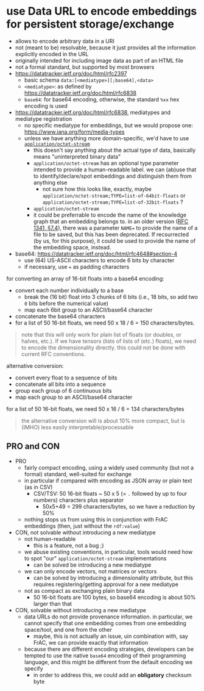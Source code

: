 # use Data URL to encode embeddings for persistent storage/exchange

- allows to encode arbitrary data in a URI
- not (meant to be) resolvable, because it just provides all the information explicitly encoded in the URL
- originally intended for including image data as part of an HTML file
- not a formal standard, but supported by most browsers
- https://datatracker.ietf.org/doc/html/rfc2397
  - basic schema `data:[<mediatype>][;base64],<data>`
  - `<mediatype>`: as defined by https://datatracker.ietf.org/doc/html/rfc6838
  - `base64`: for base64 encoding, otherwise, the standard `%xx` hex encoding is used
- https://datatracker.ietf.org/doc/html/rfc6838, mediatypes and mediatype registration
  - no specific mediatype for embeddings, but we would propose one: https://www.iana.org/form/media-types
  - unless we have anything more domain-specific, we'd have to use [`application/octet-stream`](https://www.rfc-editor.org/rfc/rfc2046.html#section-4.5.1)
    - this doesn't say anything about the actual type of data, basically means "uninterpreted binary data"
    - `application/octet-stream` has an optional type parameter intended to provide a human-readable label. we can (ab)use that to identify/declare/spot embeddings and distinguish them from anything else
      - not sure how this looks like, exactly, maybe `application/octet-stream;TYPE=list-of-64bit-floats` or `application/octet-stream;TYPE=list-of-32bit-floats` ?
    - `application/octet-stream`
    - it could be preferrable to encode the name of the knowledge graph that an embedding belongs to. in an older version ([RFC 1341, §7.4](https://datatracker.ietf.org/doc/html/rfc1341)), there was a parameter `NAME=` to provide the name of a file to be saved, but this has been deprecated. If recsurrected (by us, for this purpose), it could be used to provide the name of the embedding space, instead.
- base64: https://datatracker.ietf.org/doc/html/rfc4648#section-4
  - use (64) US-ASCII characters to encode 6 bits by character
  - if necessary, use `=` as padding characters

for converting an array of 16-bit floats into a base64 encoding:
- convert each number individually to a base
  - break the (16 bit) float into 3 chunks of 6 bits (i.e., 18 bits, so add two `0` bits before the numerical value)
  - map each 6bit group to an ASCII/base64 character
- concatenate the base64 characters
- for a list of 50 16-bit floats, we need 50 x 18 / 6 = 150 characters/bytes.

> note that this will only work for plain list of floats (or doubles, or halves, etc.). If we have tensors (lists of lists of (etc.) floats), we need to encode the dimensionality directly. this could not be done with current RFC conventions.

alternative conversion:
- convert every float to a sequence of bits
- concatenate all bits into a sequence
- group each group of 6 continuous bits
- map each group to an ASCII/base64 character

for a list of 50 16-bit floats, we need 50 x 16 / 6 = 134 characters/bytes

> the alternative conversion will is about 10% more compact, but is (IMHO) less easily interpretable/processable

## PRO and CON

- PRO
  - fairly compact encoding, using a widely used community (but not a formal) standard, well-suited for exchange
  - in particular if compared with encoding as JSON array or plain text (as in CSV)
    - CSV/TSV: 50 16-bit floats ~ 50 x 5 (= `.` followed by up to four numbers) characters plus separator
      - 50x5+49 = 299 characters/bytes, so we have a reduction by 50%
  - nothing stops us from using this in conjunction with FrAC embeddings (then, just without the `rdf:value`)
- CON, not solvable without introducing a new mediatype
  - not human-readable
    - this is a feature, not a bug ;)
  - we abuse existing conventions, in particular, tools would need how to spot "our" `application/octet-stream` implementations
    - can be solved be introducing a new mediatype
  - we can only encode vectors, not matrices or vectors
    - can be solved by introducing a dimensionality attribute, but this requires registering/getting approval for a new mediatype
  - not as compact as exchanging plain binary data
    - 50 16-bit floats are 100 bytes, so base64 encoding is about 50% larger than that
- CON, solvable without introducing a new mediatype
  - data URLs do not provide provenance information. in particular, we cannot specify that one embedding comes from one embedding space/tool, and one from the other
    - maybe, this is not actually an issue, uin combination with, say FrAC, we can provide exactly that information
  - because there are different encoding strategies, developers can be tempted to use the native `base64` encoding of their programming language, and this might be different from the default encoding we specify
    - in order to address this, we could add an **obligatory** checksum byte
    
